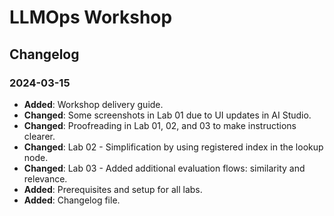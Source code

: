 # LLMOps Workshop

## Changelog

### 2024-03-15
- **Added**: Workshop delivery guide.
- **Changed**: Some screenshots in Lab 01 due to UI updates in AI Studio.
- **Changed**: Proofreading in Lab 01, 02, and 03 to make instructions clearer.
- **Changed**: Lab 02 - Simplification by using registered index in the lookup node.
- **Changed**: Lab 03 - Added additional evaluation flows: similarity and relevance.
- **Added**: Prerequisites and setup for all labs.
- **Added**: Changelog file.
